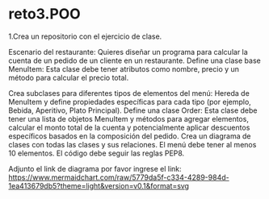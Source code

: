 # reto3.POO
1.Crea un repositorio con el ejercicio de clase.

Escenario del restaurante: Quieres diseñar un programa para calcular la cuenta de un pedido de un cliente en un restaurante.
Define una clase base MenuItem: Esta clase debe tener atributos como nombre, precio y un método para calcular el precio total.

Crea subclases para diferentes tipos de elementos del menú: Hereda de MenuItem y define propiedades específicas para cada tipo (por ejemplo, Bebida, Aperitivo, Plato Principal). Define una clase Order: Esta clase debe tener una lista de objetos MenuItem y métodos para agregar elementos, calcular el monto total de la cuenta y potencialmente aplicar descuentos específicos basados en la composición del pedido. Crea un diagrama de clases con todas las clases y sus relaciones. El menú debe tener al menos 10 elementos. El código debe seguir las reglas PEP8.

Adjunto el link de diagrama por favor ingrese el link: https://www.mermaidchart.com/raw/5779da5f-c334-4289-984d-1ea413679db5?theme=light&version=v0.1&format=svg

